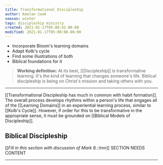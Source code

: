 ```yaml
---
title: Transformational Discipleship
author: Keelan Cook
season: winter
tags: discipleship ministry
created: 2021-01-17T05:00:41-06:00
modified: 2021-01-17T05:08:08-06:00
---
```


* Incorporate Bloom's learning domains
* Adapt Kolb's cycle
* Find some illustrations of both
* Biblical foundations for it

> **Working definition:** At its best, [[Discipleship]] is transformative learning. It's the kind of learning that changes someone's life. Biblical discipleship is being on Christ's mission and taking others with you.

---
[[Transformational Discipleship has much in common with habit formation]]. The overall process develops rhythms within a person's life that engages all of the [[Learning Domains]] in an experiential learning process, similar to [[Kolb's Cycle]]. However, if order for this to be transformative in the appropriate sense, it must be grounded on [[Biblical Models of Discipleship]].

## Biblical Discipleship
[[*Fill in this section with discussion of Mark 8.*::lmn]]
SECTION NEEDS CONTENT

---